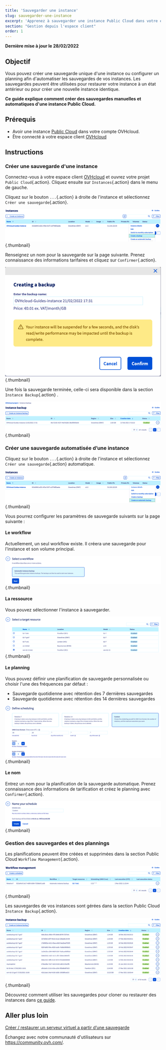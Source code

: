 ```yaml
---
title: 'Sauvegarder une instance'
slug: sauvegarder-une-instance
excerpt: 'Apprenez à sauvegarder une instance Public Cloud dans votre espace client OVHcloud'
section: "Gestion depuis l'espace client"
order: 1
---
```


**Dernière mise à jour le 28/02/2022**

## Objectif

Vous pouvez créer une sauvegarde unique d'une instance ou configurer un planning afin d'automatiser les sauvegardes de vos instances. Les sauvegardes peuvent être utilisées pour restaurer votre instance à un état antérieur ou pour créer une nouvelle instance identique.

**Ce guide explique comment créer des sauvegardes manuelles et automatiques d'une instance Public Cloud.**

## Prérequis

- Avoir une instance [Public Cloud](https://www.ovhcloud.com/en-gb/public-cloud/) dans votre compte OVHcloud.
- Être connecté à votre espace client [OVHcloud](https://www.ovh.com/auth/?action=gotomanager&from=https://www.ovh.com/fr/&ovhSubsidiary=fr)

## Instructions

### Créer une sauvegarde d'une instance

Connectez-vous à votre espace client [OVHcloud](https://www.ovh.com/auth/?action=gotomanager&from=https://www.ovh.com/fr/&ovhSubsidiary=fr) et ouvrez votre projet `Public Cloud`{.action}. Cliquez ensuite sur `Instances`{.action} dans le menu de gauche.

Cliquez sur le bouton `...`{.action} à droite de l'instance et sélectionnez `Créer une sauvegarde`{.action}.

![public-cloud-instance-backup](images/createbackup1.png){.thumbnail}

Renseignez un nom pour la sauvegarde sur la page suivante. Prenez connaissance des informations tarifaires et cliquez sur `Confirmer`{.action}.

![public-cloud-instance-backup](images/createbackup2.png){.thumbnail}

Une fois la sauvegarde terminée, celle-ci sera disponible dans la section `Instance Backup`{.action} .

![public-cloud-instance-backup](images/createbackup3.png){.thumbnail}

### Créer une sauvegarde automatisée d’une instance

Cliquez sur le bouton `...`{.action} à droite de l'instance et sélectionnez `Créer une sauvegarde`{.action} automatique.

![public-cloud-instance-backup](images/createbackup4.png){.thumbnail}

Vous pourrez configurer les paramètres de sauvegarde suivants sur la page suivante :

#### **Le workflow** 

Actuellement, un seul workflow existe. Il créera une sauvegarde pour l'instance et son volume principal.

![public-cloud-instance-backup](images/createbackup5.png){.thumbnail}

#### **La ressource** 

Vous pouvez sélectionner l'instance à sauvegarder.

![public-cloud-instance-backup](images/createbackup6.png){.thumbnail}

#### **Le planning** 

Vous pouvez définir une planification de sauvegarde personnalisée ou choisir l'une des fréquences par défaut :

- Sauvegarde quotidienne avec rétention des 7 dernières sauvegardes
- Sauvegarde quotidienne avec rétention des 14 dernières sauvegardes

![public-cloud-instance-backup](images/createbackup7.png){.thumbnail}

#### **Le nom** 

Entrez un nom pour la planification de la sauvegarde automatique. Prenez connaissance des informations de tarification et créez le planning avec `Confirmer`{.action}.
 
![public-cloud-instance-backup](images/createbackup8.png){.thumbnail}

### Gestion des sauvegardes et des plannings

Les planifications peuvent être créées et supprimées dans la section Public Cloud `Workflow Management`{.action}.

![public-cloud-instance-backup](images/createbackup9.png){.thumbnail}

Les sauvegardes de vos instances sont gérées dans la section Public Cloud `Instance Backup`{.action}.

![public-cloud-instance-backup](images/createbackup10.png){.thumbnail}

Découvrez comment utiliser les sauvegardes pour cloner ou restaurer des instances dans [ce guide](https://docs.ovh.com/fr/public-cloud/creer-restaurer-un-serveur-virtuel-a-partir-dune-sauvegarde/).

## Aller plus loin

[Créer / restaurer un serveur virtuel a partir d’une sauvegarde](https://docs.ovh.com/fr/public-cloud/creer-restaurer-un-serveur-virtuel-a-partir-dune-sauvegarde/)

Échangez avec notre communauté d'utilisateurs sur <https://community.ovh.com/>.
